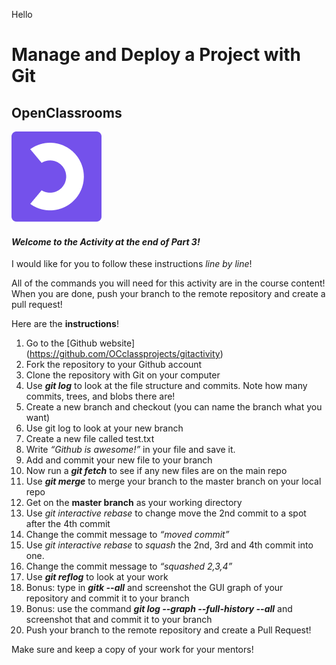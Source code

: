 Hello 

# Manage and Deploy a Project with Git

## OpenClassrooms
![Become](https://github.com/OCclassprojects/logo/blob/master/fav-icon.png?raw=true)

#### ***Welcome to the Activity at the end of Part 3!***

I would like for you to follow these instructions *line by line*! 

All of the commands you will need for this activity are in the course content! 
When you are done, push your branch to the remote repository and create a pull request!

Here are the **instructions**!

1. Go to the [Github website] (https://github.com/OCclassprojects/gitactivity)
2. Fork the repository to your Github account
3. Clone the repository with Git on your computer
4. Use ***git log*** to look at the file structure and commits.  Note how many commits, trees, and blobs there are!
5. Create a new branch and checkout (you can name the branch what you want)
6. Use git log to look at your new branch
7. Create a new file called test.txt
8. Write *“Github is awesome!”* in your file and save it.
9. Add and commit your new file to your branch
10. Now run a ***git fetch*** to see if any new files are on the main repo
11. Use ***git merge*** to merge your branch to the master branch on your local repo
12. Get on the **master branch** as your working directory
13. Use *git interactive rebase* to change move the 2nd commit to a spot after the 4th commit
14. Change the commit message to *“moved commit”*
15. Use *git interactive rebase* to *squash* the 2nd, 3rd and 4th commit into one.
16. Change the commit message to *“squashed 2,3,4”*
17. Use ***git reflog*** to look at your work
18. Bonus: type in ***gitk --all*** and screenshot the GUI graph of your repository and commit it to your branch
19. Bonus: use the command ***git log --graph --full-history --all*** and screenshot that and commit it to your branch
20.  Push your branch to the remote repository and create a Pull Request!

Make sure and keep a copy of your work for your mentors!

